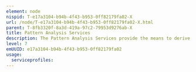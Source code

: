 ```yaml
---
element: node
nispid: T-e17a3104-b94b-4f43-b953-0ff82179fa02-X
url: /node/T-e17a3104-b94b-4f43-b953-0ff82179fa02-X.html
parent: T-8fb3320f-8a3d-419a-97c2-79953d9276ab-X
title: Pattern Analysis Services
description: The Pattern Analysis Services provide the means to derive key factors, in real-time, from multiple information sources and compare them against predetermined patterns and thresholds for a match. Matched patterns will trigger an alert to inform key personnel to take action. These services will provide quick identification of changes in the environment that affect the civilian population. The alerting function supports a timely and measured response.
level: 7
emUUID: e17a3104-b94b-4f43-b953-0ff82179fa02
usage:
  serviceprofiles:
---
```

